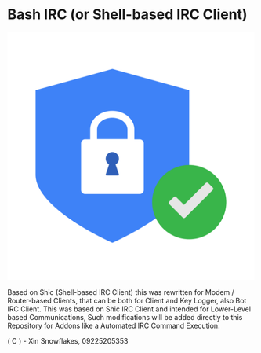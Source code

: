 # Bash IRC (or Shell-based IRC Client)

[![InfoSec](https://raw.githubusercontent.com/ShadowArchive/bashirc/master/1.svg?sanitize=true)](https://github.com/ShadowArchive/bashirc)

Based on Shic (Shell-based IRC Client) this was rewritten for Modem / Router-based Clients, that can be both for Client and Key Logger, also Bot IRC Client. This was based on Shic IRC Client and intended for Lower-Level based Communications, Such modifications will be added directly to this Repository for Addons like a Automated IRC Command Execution.

( C ) - Xin Snowflakes, 09225205353
